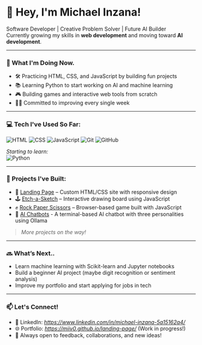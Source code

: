 # 👋 Hey, I'm Michael Inzana!

Software Developer | Creative Problem Solver | Future AI Builder  
Currently growing my skills in **web development** and moving toward **AI development**.

---

### 🧠 What I'm Doing Now.

- 🛠️ Practicing HTML, CSS, and JavaScript by building fun projects  
- 📚 Learning Python to start working on AI and machine learning  
- 🎮 Building games and interactive web tools from scratch  
- 👨‍💻 Committed to improving every single week

---

### 💻 Tech I've Used So Far:

![HTML](https://img.shields.io/badge/-HTML-333?style=flat&logo=html5)
![CSS](https://img.shields.io/badge/-CSS-333?style=flat&logo=css3)
![JavaScript](https://img.shields.io/badge/-JavaScript-333?style=flat&logo=javascript)
![Git](https://img.shields.io/badge/-Git-333?style=flat&logo=git)
![GitHub](https://img.shields.io/badge/-GitHub-333?style=flat&logo=github)

*Starting to learn:*  
![Python](https://img.shields.io/badge/-Python-444?style=flat&logo=python)

---

### 📌 Projects I've Built:

- 🎨 [Landing Page](https://github.com/miiv0/landing-page) – Custom HTML/CSS site with responsive design  
- 🕹️ [Etch-a-Sketch](https://github.com/miiv0/etchasketch) – Interactive drawing board using JavaScript  
- ✊ [Rock Paper Scissors](https://github.com/miiv0/rockpaperscissors) – Browser-based game built with JavaScript
- 🤖 [AI Chatbots](https://github.com/miiv0/ai-chatbot) - A terminal-based AI chatbot with three personalities using Ollama

> *More projects on the way!*

---

### 🔜 What’s Next..

- Learn machine learning with Scikit-learn and Jupyter notebooks  
- Build a beginner AI project (maybe digit recognition or sentiment analysis)  
- Improve my portfolio and start applying for jobs in tech

---

### 📫 Let's Connect!

- 💼 LinkedIn: *https://www.linkedin.com/in/michael-inzana-5a15162a4/*  
- 🌐 Portfolio: *https://miiv0.github.io/landing-page/* (Work in progress!)
- 💬 Always open to feedback, collaborations, and new ideas!
